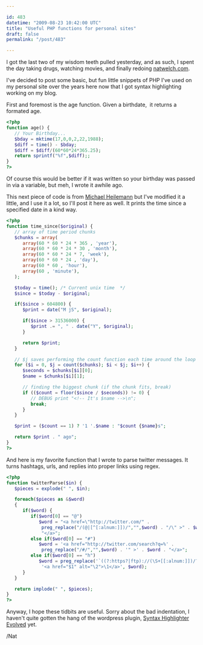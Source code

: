```yaml
---

id: 483
datetime: "2009-08-23 10:42:00 UTC"
title: "Useful PHP functions for personal sites"
draft: false
permalink: "/post/483"

---
```


I got the last two of my wisdom teeth pulled yesterday, and as such, I spent the day taking drugs, watching movies, and finally redoing <a href="http://natwelch.com">natwelch.com</a>.

I've decided to post some basic, but fun little snippets of PHP I've used on my personal site over the years here now that I got syntax highlighting working on my blog.

First and foremost is the age function. Given a birthdate,  it returns a formated age.

```php
<?php
function age() {
   // Your Birthday...
   $bday = mktime(17,0,0,2,22,1988);
   $diff = time() - $bday;
   $diff = $diff/(60*60*24*365.25);
   return sprintf("%f",$diff);;
}
?>
```

Of course this would be better if it was written so your birthday was passed in via a variable, but meh, I wrote it awhile ago.

This next piece of code is from <a href="http://binarybonsai.com/code/timesince.txt">Michael Heilemann</a> but I've modified it a little, and I use it a lot, so I'll post it here as well. It prints the time since a specified date in a kind way.

```php
<?php
function time_since($original) {
   // array of time period chunks
   $chunks = array(
      array(60 * 60 * 24 * 365 , 'year'),
      array(60 * 60 * 24 * 30 , 'month'),
      array(60 * 60 * 24 * 7, 'week'),
      array(60 * 60 * 24 , 'day'),
      array(60 * 60 , 'hour'),
      array(60 , 'minute'),
   );

   $today = time(); /* Current unix time  */
   $since = $today - $original;

   if($since > 604800) {
      $print = date("M jS", $original);

      if($since > 31536000) {
         $print .= ", " . date("Y", $original);
      }

      return $print;
   }

   // $j saves performing the count function each time around the loop
   for ($i = 0, $j = count($chunks); $i < $j; $i++) {
      $seconds = $chunks[$i][0];
      $name = $chunks[$i][1];

      // finding the biggest chunk (if the chunk fits, break)
      if (($count = floor($since / $seconds)) != 0) {
         // DEBUG print "<!-- It's $name -->\n";
         break;
      }
   }

   $print = ($count == 1) ? '1 '.$name : "$count {$name}s";

   return $print . " ago";
}
?>
```

And here is my favorite function that I wrote to parse twitter messages. It turns hashtags, urls, and replies into proper links using regex.

```php
<?php
function twitterParse($in) {
   $pieces = explode(" ", $in);

   foreach($pieces as &$word)
   {
      if($word) {
         if($word[0] == "@")
            $word = "<a href=\"http://twitter.com/" .
             preg_replace("/(@|[^[:alnum:]])/","",$word) . "/\" >" . $word .
             "</a>";
         else if($word[0] == "#")
            $word = '<a href="http://twitter.com/search?q=%' .
             preg_replace("/#/","",$word) . '" >' . $word . "</a>";
         else if($word[0] == "h")
            $word = preg_replace('`((?:https?|ftp)://(\S+[[:alnum:]])/?)`',
             '<a href="$1" alt="\2">\1</a>', $word);
      }
   }

   return implode(" ", $pieces);
}
?>
```

Anyway, I hope these tidbits are useful. Sorry about the bad indentation, I haven't quite gotten the hang of the wordpress plugin, <a href="http://wordpress.org/extend/plugins/syntaxhighlighter/">Syntax Highlighter Evolved</a> yet.

/Nat


